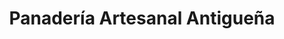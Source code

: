 ---
title: "Panadería Artesanal Antigueña"
url: /san-jose-pinula/panaderia-artesanal-antiguena/
shop: panadería
---